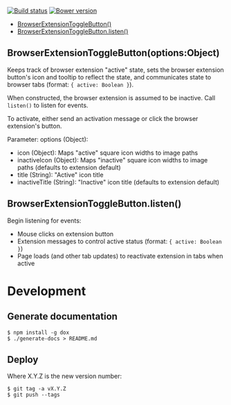 [![Build status](https://img.shields.io/travis/jbrudvik/browser-extension-toggle-button.svg)](https://travis-ci.org/jbrudvik/browser-extension-toggle-button)
[![Bower version](http://img.shields.io/bower/v/browser-extension-toggle-button.svg)](https://github.com/jbrudvik/browser-extension-toggle-button)

  - [BrowserExtensionToggleButton()](#browserextensiontogglebuttonoptionsobject)
  - [BrowserExtensionToggleButton.listen()](#browserextensiontogglebuttonlisten)

## BrowserExtensionToggleButton(options:Object)

  Keeps track of browser extension "active" state, sets the browser extension
  button's icon and tooltip to reflect the state, and communicates state to
  browser tabs (format: `{ active: Boolean }`).
  
  When constructed, the browser extension is assumed to be inactive. Call
  `listen()` to listen for events.
  
  To activate, either send an activation message or click the browser
  extension's button.
  
  Parameter: options (Object):
  
  - icon (Object): Maps "active" square icon widths to image paths
  - inactiveIcon (Object): Maps "inactive" square icon widths to image paths (defaults to extension default)
  - title (String): "Active" icon title
  - inactiveTitle (String): "Inactive" icon title (defaults to extension default)

## BrowserExtensionToggleButton.listen()

  Begin listening for events:
  
  - Mouse clicks on extension button
  - Extension messages to control active status (format: `{ active: Boolean }`)
  - Page loads (and other tab updates) to reactivate extension in tabs when active

# Development

## Generate documentation

    $ npm install -g dox
    $ ./generate-docs > README.md

## Deploy

Where X.Y.Z is the new version number:

    $ git tag -a vX.Y.Z
    $ git push --tags
